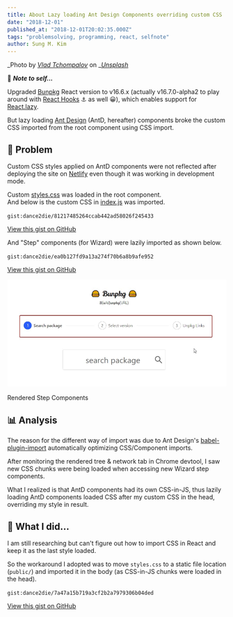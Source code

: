 ```yaml
---
title: About Lazy loading Ant Design Components overriding custom CSS
date: "2018-12-01"
published_at: "2018-12-01T20:02:35.000Z"
tags: "problemsolving, programming, react, selfnote"
author: Sung M. Kim
---
```


_Photo by _[_Vlad Tchompalov_](https://unsplash.com/photos/dQkXoqQLn40?utm_source=unsplash&utm_medium=referral&utm_content=creditCopyText)_ on _[_Unsplash_](https://unsplash.com/?utm_source=unsplash&utm_medium=referral&utm_content=creditCopyText)

🎵 ***Note to self...***

Upgraded [Bunpkg](https://bunpkg.com/) React version to v16.6.x (actually v16.7.0-alpha2 to play around with [React Hooks](https://reactjs.org/hooks) ⚓ as well 😀), which enables support for [React.lazy](https://reactjs.org/docs/code-splitting.html#reactlazy).

But lazy loading [Ant Design](https://ant.design/) (AntD, hereafter) components broke the custom CSS imported from the root component using CSS import.

## 🤔 Problem

Custom CSS styles applied on AntD components were not reflected after deploying the site on [Netlify](https://bunpkg-hooks.netlify.com/) even though it was working in development mode.

Custom [styles.css](https://github.com/dance2die/bunpkg-client/blob/master/src/styles.css) was loaded in the root component.   
And below is the custom CSS in [index.js](https://github.com/dance2die/bunpkg-client/commit/4ee940ea14269a9ac85aa6080d5405cf089504cc#diff-1fdf421c05c1140f6d71444ea2b27638) was imported.

`gist:dance2die/81217485264ccab442ad58026f245433`

<a href="https://gist.github.com/dance2die/81217485264ccab442ad58026f245433">View this gist on GitHub</a>

And "Step" components (for Wizard) were lazily imported as shown below.

`gist:dance2die/ea0b127fd9a13a274f70b6a8b9afe952`

<a href="https://gist.github.com/dance2die/ea0b127fd9a13a274f70b6a8b9afe952">View this gist on GitHub</a>

![](./images/step-components.jpg)

Rendered Step Components

## 📊 Analysis

The reason for the different way of import was due to Ant Design's [babel-plugin-import](https://github.com/ant-design/babel-plugin-import) automatically optimizing CSS/Component imports.

After monitoring the rendered tree & network tab in Chrome devtool, I saw new CSS chunks were being loaded when accessing new Wizard step components.

What I realized is that AntD components had its own CSS-in-JS, thus lazily loading AntD components loaded CSS after my custom CSS in the head, overriding my style in result.

## 👷 What I did...

I am still researching but can't figure out how to import CSS in React and keep it as the last style loaded.

So the workaround I adopted was to move `styles.css` to a static file location (`public/`) and imported it in the body (as CSS-in-JS chunks were loaded in the head).

`gist:dance2die/7a47a15b719a3cf2b2a7979306b04ded`

<a href="https://gist.github.com/dance2die/7a47a15b719a3cf2b2a7979306b04ded">View this gist on GitHub</a>

